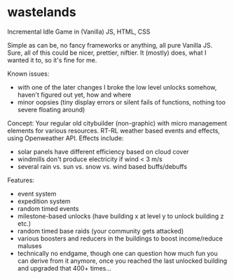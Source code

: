 # wastelands
Incremental Idle Game in (Vanilla) JS, HTML, CSS

Simple as can be, no fancy frameworks or anything, all pure Vanilla JS. Sure, all of this could be nicer, prettier, niftier.
It (mostly) does, what I wanted it to, so it's fine for me.

Known issues:
* with one of the later changes I broke the low level unlocks somehow, haven't figured out yet, how and where
* minor oopsies (tiny display errors or silent fails of functions, nothing too severe floating around)

Concept:
Your regular old citybuilder (non-graphic) with micro management elements for various resources.
RT-RL weather based events and effects, using Openweather API.
Effects include: 
* solar panels have different efficiency based on cloud cover
* windmills don't produce electricity if wind < 3 m/s
* several rain vs. sun vs. snow vs. wind based buffs/debuffs

Features:
* event system
* expedition system
* random timed events
* milestone-based unlocks (have building x at level y to unlock building z etc.)
* random timed base raids (your community gets attacked)
* various boosters and reducers in the buildings to boost income/reduce maluses
* technically no endgame, though one can question how much fun you can derive from it anymore, once you reached the last unlocked building and upgraded that 400+ times...
